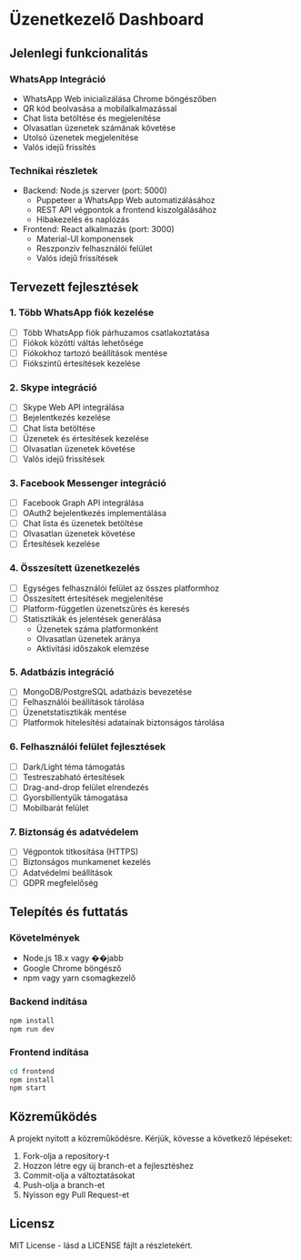 # Üzenetkezelő Dashboard

## Jelenlegi funkcionalitás

### WhatsApp Integráció
- WhatsApp Web inicializálása Chrome böngészőben
- QR kód beolvasása a mobilalkalmazással
- Chat lista betöltése és megjelenítése
- Olvasatlan üzenetek számának követése
- Utolsó üzenetek megjelenítése
- Valós idejű frissítés

### Technikai részletek
- Backend: Node.js szerver (port: 5000)
  - Puppeteer a WhatsApp Web automatizálásához
  - REST API végpontok a frontend kiszolgálásához
  - Hibakezelés és naplózás
- Frontend: React alkalmazás (port: 3000)
  - Material-UI komponensek
  - Reszponzív felhasználói felület
  - Valós idejű frissítések

## Tervezett fejlesztések

### 1. Több WhatsApp fiók kezelése
- [ ] Több WhatsApp fiók párhuzamos csatlakoztatása
- [ ] Fiókok közötti váltás lehetősége
- [ ] Fiókokhoz tartozó beállítások mentése
- [ ] Fiókszintű értesítések kezelése

### 2. Skype integráció
- [ ] Skype Web API integrálása
- [ ] Bejelentkezés kezelése
- [ ] Chat lista betöltése
- [ ] Üzenetek és értesítések kezelése
- [ ] Olvasatlan üzenetek követése
- [ ] Valós idejű frissítések

### 3. Facebook Messenger integráció
- [ ] Facebook Graph API integrálása
- [ ] OAuth2 bejelentkezés implementálása
- [ ] Chat lista és üzenetek betöltése
- [ ] Olvasatlan üzenetek követése
- [ ] Értesítések kezelése

### 4. Összesített üzenetkezelés
- [ ] Egységes felhasználói felület az összes platformhoz
- [ ] Összesített értesítések megjelenítése
- [ ] Platform-független üzenetszűrés és keresés
- [ ] Statisztikák és jelentések generálása
  - Üzenetek száma platformonként
  - Olvasatlan üzenetek aránya
  - Aktivitási időszakok elemzése

### 5. Adatbázis integráció
- [ ] MongoDB/PostgreSQL adatbázis bevezetése
- [ ] Felhasználói beállítások tárolása
- [ ] Üzenetstatisztikák mentése
- [ ] Platformok hitelesítési adatainak biztonságos tárolása

### 6. Felhasználói felület fejlesztések
- [ ] Dark/Light téma támogatás
- [ ] Testreszabható értesítések
- [ ] Drag-and-drop felület elrendezés
- [ ] Gyorsbillentyűk támogatása
- [ ] Mobilbarát felület

### 7. Biztonság és adatvédelem
- [ ] Végpontok titkosítása (HTTPS)
- [ ] Biztonságos munkamenet kezelés
- [ ] Adatvédelmi beállítások
- [ ] GDPR megfelelőség

## Telepítés és futtatás

### Követelmények
- Node.js 18.x vagy ��jabb
- Google Chrome böngésző
- npm vagy yarn csomagkezelő

### Backend indítása
```bash
npm install
npm run dev
```

### Frontend indítása
```bash
cd frontend
npm install
npm start
```

## Közreműködés
A projekt nyitott a közreműködésre. Kérjük, kövesse a következő lépéseket:
1. Fork-olja a repository-t
2. Hozzon létre egy új branch-et a fejlesztéshez
3. Commit-olja a változtatásokat
4. Push-olja a branch-et
5. Nyisson egy Pull Request-et

## Licensz
MIT License - lásd a LICENSE fájlt a részletekért. 